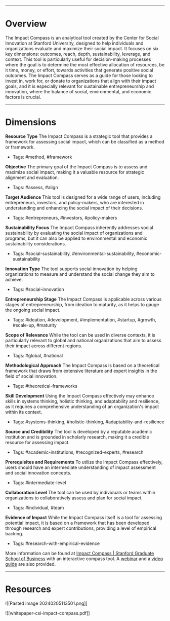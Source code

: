 ___
# Overview
The Impact Compass is an analytical tool created by the Center for Social Innovation at Stanford University, designed to help individuals and organizations evaluate and maximize their social impact. It focuses on six key dimensions: outcomes, reach, depth, sustainability, leverage, and context. This tool is particularly useful for decision-making processes where the goal is to determine the most effective allocation of resources, be it time, money, or effort, towards activities that generate positive social outcomes. The Impact Compass serves as a guide for those looking to invest in, work for, or donate to organizations that align with their impact goals, and it is especially relevant for sustainable entrepreneurship and innovation, where the balance of social, environmental, and economic factors is crucial.

___
# Dimensions

**Resource Type**
The Impact Compass is a strategic tool that provides a framework for assessing social impact, which can be classified as a method or framework.
- Tags: #method, #framework

**Objective**
The primary goal of the Impact Compass is to assess and maximize social impact, making it a valuable resource for strategic alignment and evaluation.
- Tags: #assess, #align

**Target Audience**
This tool is designed for a wide range of users, including entrepreneurs, investors, and policy-makers, who are interested in understanding and enhancing the social impact of their decisions.
- Tags: #entrepreneurs, #investors, #policy-makers

**Sustainability Focus**
The Impact Compass inherently addresses social sustainability by evaluating the social impact of organizations and programs, but it can also be applied to environmental and economic sustainability considerations.
- Tags: #social-sustainability, #environmental-sustainability, #economic-sustainability

**Innovation Type**
The tool supports social innovation by helping organizations to measure and understand the social change they aim to achieve.
- Tags: #social-innovation

**Entrepreneurship Stage**
The Impact Compass is applicable across various stages of entrepreneurship, from ideation to maturity, as it helps to gauge the ongoing social impact.
- Tags: #ideation, #development, #implementation, #startup, #growth, #scale-up, #maturity

**Scope of Relevance**
While the tool can be used in diverse contexts, it is particularly relevant to global and national organizations that aim to assess their impact across different regions.
- Tags: #global, #national

**Methodological Approach**
The Impact Compass is based on a theoretical framework that draws from extensive literature and expert insights in the field of social innovation.
- Tags: #theoretical-frameworks

**Skill Development**
Using the Impact Compass effectively may enhance skills in systems thinking, holistic thinking, and adaptability and resilience, as it requires a comprehensive understanding of an organization's impact within its context.
- Tags: #systems-thinking, #holistic-thinking, #adaptability-and-resilience

**Source and Credibility**
The tool is developed by a reputable academic institution and is grounded in scholarly research, making it a credible resource for assessing impact.
- Tags: #academic-institutions, #recognized-experts, #research

**Prerequisites and Requirements**
To utilize the Impact Compass effectively, users should have an intermediate understanding of impact assessment and social innovation concepts.
- Tags: #intermediate-level

**Collaboration Level**
The tool can be used by individuals or teams within organizations to collaboratively assess and plan for social impact.
- Tags: #individual, #team

**Evidence of Impact**
While the Impact Compass itself is a tool for assessing potential impact, it is based on a framework that has been developed through research and expert contributions, providing a level of empirical backing.
- Tags: #research-with-empirical-evidence

More information can be found at [Impact Compass | Stanford Graduate School of Business](https://www.gsb.stanford.edu/experience/about/centers-institutes/csi/impact-compass) with an interactive compass tool. A [webinar](https://www.gsb.stanford.edu/sites/gsb/files/video-impact-compass-2017.mp4) and a [video guide](https://www.youtube.com/watch?v=XymlGjUaJJw&t=5s) are also provided.

___
# Resources

![[Pasted image 20240205113501.png]]

![[whitepaper-csi-impact-compass.pdf]]
